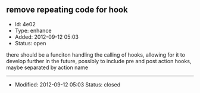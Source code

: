 ## remove repeating code for hook
+ Id: 4e02
+ Type: enhance
+ Added: 2012-09-12 05:03
+ Status: open

there should be a funciton handling the calling of hooks, allowing for it to develop further in the future, possibly to include pre and post action hooks, maybe separated by action name



---
+ Modified: 2012-09-12 05:03
Status: closed
